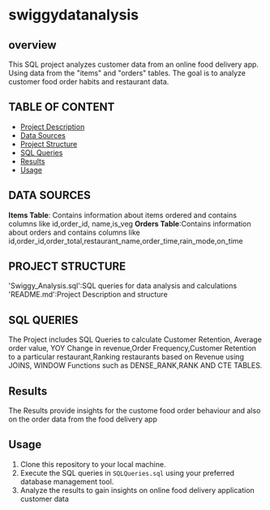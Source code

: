 # swiggydatanalysis

## overview
This SQL project analyzes customer data from an online food delivery app. Using data from the "items" and "orders" tables. The goal is to analyze customer food order habits and restaurant data.

## TABLE OF CONTENT

- [Project Description](#project-description)
- [Data Sources](#data-sources)
- [Project Structure](#project-structure)
- [SQL Queries](#sql-queries)
- [Results](#results)
- [Usage](#usage)


## DATA SOURCES
**Items Table**: Contains information about items ordered and contains columns like id,order_id, name,is_veg
**Orders Table**:Contains information about orders and contains columns like id,order_id,order_total,restaurant_name,order_time,rain_mode,on_time

## PROJECT STRUCTURE
'Swiggy_Analysis.sql':SQL queries for data analysis and calculations
'README.md':Project Description and structure

## SQL QUERIES
The Project includes SQL Queries to calculate Customer Retention, Average order value, YOY Change in revenue,Order Frequency,Customer Retention to a particular restaurant,Ranking restaurants based on Revenue using JOINS, WINDOW Functions such as DENSE_RANK,RANK AND CTE TABLES.

## Results
The Results provide insights for the custome food order behaviour and also on the order data from the food delivery app

## Usage
1. Clone this repository to your local machine.
2. Execute the SQL queries in `SQLQueries.sql` using your preferred database management tool.
3. Analyze the results to gain insights on online food delivery application customer data
